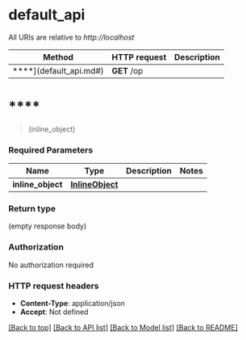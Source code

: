 # default_api

All URIs are relative to *http://localhost*

Method | HTTP request | Description
------------- | ------------- | -------------
****](default_api.md#) | **GET** /op | 


# ****
> (inline_object)


### Required Parameters

Name | Type | Description  | Notes
------------- | ------------- | ------------- | -------------
  **inline_object** | [**InlineObject**](InlineObject.md)|  | 

### Return type

 (empty response body)

### Authorization

No authorization required

### HTTP request headers

 - **Content-Type**: application/json
 - **Accept**: Not defined

[[Back to top]](#) [[Back to API list]](../README.md#documentation-for-api-endpoints) [[Back to Model list]](../README.md#documentation-for-models) [[Back to README]](../README.md)

